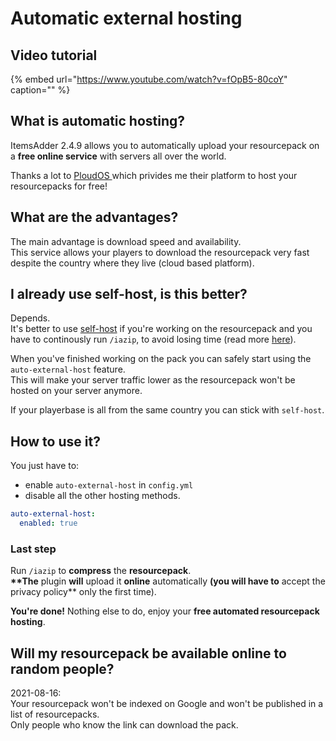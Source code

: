 # Automatic external hosting

## Video tutorial

{% embed url="https://www.youtube.com/watch?v=fOpB5-80coY" caption="" %}

## What is automatic hosting?

ItemsAdder 2.4.9 allows you to automatically upload your resourcepack on a **free online service** with servers all over the world.

Thanks a lot to [PloudOS ](https://ploudos.com/it/)which privides me their platform to host your resourcepacks for free!

## What are the advantages?

The main advantage is download speed and availability.  
This service allows your players to download the resourcepack very fast despite the country where they live \(cloud based platform\).

## I already use self-host, is this better?

Depends.  
It's better to use [self-host](resourcepack-self-hosting.md) if you're working on the resourcepack and you have to continously run `/iazip`, to avoid losing time \(read more [here](../tips-for-fastest-usage.md)\).

When you've finished working on the pack you can safely start using the `auto-external-host` feature.  
This will make your server traffic lower as the resourcepack won't be hosted on your server anymore.

If your playerbase is all from the same country you can stick with `self-host`.

## How to use it?

You just have to:

* enable `auto-external-host` in `config.yml` 
* disable all the other hosting methods.

```yaml
auto-external-host:
  enabled: true
```

### Last step

Run `/iazip` to **compress** the **resourcepack**.  
**\*\*The** plugin **will** upload it **online** automatically **\(you will have to** accept the privacy policy\*\* only the first time\).

**You're done!** Nothing else to do, enjoy your **free automated resourcepack hosting**.

## Will my resourcepack be available online to random people?

2021-08-16:  
Your resourcepack won't be indexed on Google and won't be published in a list of resourcepacks.  
Only people who know the link can download the pack.

